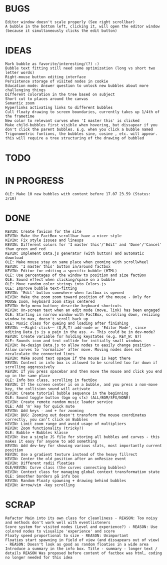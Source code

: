 # BUGS #
	Editor window doesn't scale properly (See right scrollbar)
	A bubble in the bottom left, clicking it, will open the editor window (because it simultaneously clicks the edit button)

# IDEAS #
	Mark bubble as favorite/interesting/(?) :)
	Bubble text fitting still need some optimization (long vs short two letter words)
	Right-mouse button editing interface
	Persistence storage of visited nodes in cookie
	Education mode: Answer question to unlock new bubbles about more challenging things
	Different coloration in the tree based on subject
	Short cut to places around the canvas
	Semantic zoom
	Hyperlinks activating links to different bubbles
	Cull floaty drawing to screen boundaries, currently takes up 1/4th of the frametime
	New color to relevant curves when 'I master this' is clicked
	Make child-bubbles first visible when hovering, but dissapear if you don't click the parent bubbles. E.g. when you click a bubble named Trigonometric funtions, the bubbles sine, cosine , etc. will appear.
	this will require a tree structuring of the drawing of bubbled


# TODO #

# IN PROGRESS #
	OLE: Make 10 new bubbles with content before 17.07 23.59 (Status: 3/10)

# DONE #
	KEVIN: Create favicon for the site
	KEVIN: Make the FactBox scrollbar have a nicer style
	KEVIN: Fix style issues and lineups
	KEVIN: Different colors for 'I master this'/'Edit' and 'Done'/'Cancel' than green and red
	KEVIN: Implement Data.js generator (with button) and automatic download
	OLE: Make mouse stay on same place when zooming with scrollwheel
	KEVIN: 'I master this' button in/around factbox
	KEVIN: Editor for editing a specific bubble (HTML)
	OLE: Use percentages of the window to position and size factBox
	OLE: Sound effect when clicking/space on a bubble
	OLE: Move random color strings into Colors.js
	OLE: Improve bubble text-fitting
	KEVIN: 'Edit' button somewhere when factbox is opened
	KEVIN: Make the zoom zoom toward position of the mouse - Only for MOUSE zoom, keyboard zoom stays centered
	KEVIN: Help menu button; describe keyboard shortcuts
	KEVIN: On-screen text when an edit mode (move, link) has been engaged
	OLE: Starting in narrow window with FactBox, scrolling down, resizing window to max, doesn't scroll back up
	OLE: Music class for queing and loading after finishing
	KEVIN: ~~Right-click~~ (Q,R,T) add-node or 'Editor Mode', since editing Data.js is a pain in the ass. <- This could be in dev-mode?
	KEVIN: Create variable for holding keystates (e.g. KEY_W: 87)
	OLE: Sounds icon and text collide for initially small windows
	KEVIN: Re-design Data.js to allow nodes to easily change position - Allow curves to 'normalize' after move. Moving nodes does not recalculate the connected lines
	KEVIN: Make sound text opaque if the mouse is kept there
	KEVIN: Content in info box is allowed to be scrolled too far down if scrolling aggressively
	KEVIN: If you press spacebar and then move the mouse and click you end up in the same place
	OLE: Info box class, scrolling in factBox
	KEVIN: If the screen center is on a bubble, and you press a non-move key, the collision sound will activate
	KEVIN: Create tutorial bubble sequence in the beginning
	OLE: Sound toggle button (bgm og sfx) (ALL/BGM/SFX/NONE)
	KEVIN: Create remote random music loader service
	OLE: Add 'm' key for quick mute
	KEVIN: Add keys - and + for zooming
	KEVIN: BUG: Zooming out doesn't transform the mouse coordinates correctly, you can't click on Bubbles
	KEVIN: Limit zoom range and avoid usage of multipliers
	KEVIN: Zoom functionality (tricky?)
	OLE: Bubble + Bubbles klasse
	KEVIN: Use a single JS file for storing all bubbles and curves - this makes it easy for anyone to add something
	KEVIN: Add dev-key for showing various stats, most importantly current position
	KEVIN: Use a gradient texture instead of the heavy fillrect
	KEVIN: Center the old position after an onResize event
	KEVIN: Different radii floaties
	OLE/KEVIN: Curve class (the curves connecting bubbles)
	KEVIN: Context class for managing global context transformation state
	OLE: Smoother borders på info box
	KEVIN: Random Floaty spawning + drawing behind bubbles
	KEVIN: Arrow/vim -key scrolling

# SCRAP #
	Refactor Main into its own class for cleanliness - REASON: Too noisy and methods don't work well with eventlisteners
	Score system for visited nodes (Level and experience?) - REASON: Use colored nodes to visualize 'experience' and score
	Floaty speed proportional to size - REASON: Unimportant
	Floaties start spawning in field of view (and dissapears out of view) - REASON: Doesn't look as good as random floaties in a wide area
	Introduce a summary in the info box. Title - summary - longer text / details REASON Was proposed before content of factbox was html, coding no longer needed for this idea
